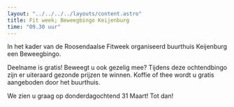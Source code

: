 ```yaml
---
layout: "../../../../layouts/content.astro"
title: Fit week; Beweegbingo Keijenburg
time: "09.30 uur"
---
```


In het kader van de Roosendaalse Fitweek organiseerd buurthuis Keijenburg een Beweegbingo.

Deelname is gratis!
Beweegt u ook gezelig mee?
Tijdens deze ochtendbingo zijn er uiteraard gezonde prijzen te winnen.
Koffie of thee wordt u gratis aangeboden door het buurthuis.

We zien u graag op donderdagochtend 31 Maart!
Tot dan!
